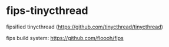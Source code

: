 fips-tinycthread
================

fipsified tinycthread (https://github.com/tinycthread/tinycthread)

fips build system: https://github.com/floooh/fips
